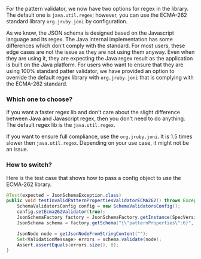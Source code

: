 For the pattern validator, we now have two options for regex in the library. The default one is `java.util.regex`; however, you can use the ECMA-262 standard library `org.jruby.joni` by configuration. 

As we know, the JSON schema is designed based on the Javascript language and its regex. The Java internal implementation has some differences which don't comply with the standard. For most users, these edge cases are not the issue as they are not using them anyway. Even when they are using it, they are expecting the Java regex result as the application is built on the Java platform. For users who want to ensure that they are using 100% standard patter validator, we have provided an option to override the default regex library with `org.jruby.joni` that is complying with the ECMA-262 standard.

### Which one to choose?

If you want a faster regex lib and don't care about the slight difference between Java and Javascript regex, then you don't need to do anything. The default regex lib is the `java.util.regex`.

If you want to ensure full compliance, use the `org.jruby.joni`. It is 1.5 times slower then `java.util.regex`. Depending on your use case, it might not be an issue. 

### How to switch?

Here is the test case that shows how to pass a config object to use the ECMA-262 library.

```java
@Test(expected = JsonSchemaException.class)
public void testInvalidPatternPropertiesValidatorECMA262() throws Exception {
    SchemaValidatorsConfig config = new SchemaValidatorsConfig();
    config.setEcma262Validator(true);
    JsonSchemaFactory factory = JsonSchemaFactory.getInstance(SpecVersion.VersionFlag.V4);
    JsonSchema schema = factory.getSchema("{\"patternProperties\":6}", config);

    JsonNode node = getJsonNodeFromStringContent("");
    Set<ValidationMessage> errors = schema.validate(node);
    Assert.assertEquals(errors.size(), 0);
}
```



